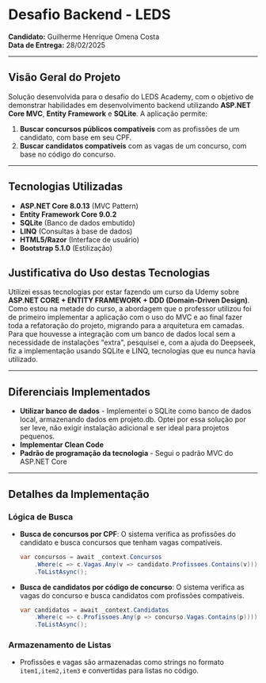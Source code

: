 # Desafio Backend - LEDS

**Candidato:** Guilherme Henrique Omena Costa  
**Data de Entrega:** 28/02/2025  

---

## Visão Geral do Projeto
Solução desenvolvida para o desafio do LEDS Academy, com o objetivo de demonstrar habilidades em desenvolvimento backend utilizando **ASP.NET Core MVC**, **Entity Framework** e **SQLite**. A aplicação permite:

1. **Buscar concursos públicos compatíveis** com as profissões de um candidato, com base em seu CPF.
2. **Buscar candidatos compatíveis** com as vagas de um concurso, com base no código do concurso.

---

## Tecnologias Utilizadas
- **ASP.NET Core 8.0.13** (MVC Pattern)
- **Entity Framework Core 9.0.2**
- **SQLite** (Banco de dados embutido)
- **LINQ** (Consultas à base de dados)
- **HTML5/Razor** (Interface de usuário)
- **Bootstrap 5.1.0** (Estilização)

## Justificativa do Uso destas Tecnologias
Utilizei essas tecnologias por estar fazendo um curso da Udemy sobre **ASP.NET CORE + ENTITY FRAMEWORK + DDD (Domain-Driven Design)**. Como estou na metade do curso, a abordagem que o professor utilizou foi de primeiro implementar a aplicação com o uso do MVC e ao final fazer toda a refatoração do projeto, migrando para a arquitetura em camadas. Para que houvesse a integração com um banco de dados local sem a necessidade de instalações "extra", pesquisei e, com a ajuda do Deepseek, fiz a implementação usando SQLite e LINQ, tecnologias que eu nunca havia utilizado.

---

## Diferenciais Implementados
- **Utilizar banco de dados** - Implementei o SQLite como banco de dados local, armazenando dados em projeto.db. Optei por essa solução por ser leve, não exigir instalação adicional e ser ideal para projetos pequenos.
- **Implementar Clean Code**
- **Padrão de programação da tecnologia** - Segui o padrão MVC do ASP.NET Core

---

## Detalhes da Implementação

### Lógica de Busca
- **Busca de concursos por CPF**: O sistema verifica as profissões do candidato e busca concursos que tenham vagas compatíveis.
  ```csharp
  var concursos = await _context.Concursos
      .Where(c => c.Vagas.Any(v => candidato.Profissoes.Contains(v)))
      .ToListAsync();
  ```

- **Busca de candidatos por código de concurso**: O sistema verifica as vagas do concurso e busca candidatos com profissões compatíveis.
  ```csharp
  var candidatos = await _context.Candidatos
      .Where(c => c.Profissoes.Any(p => concurso.Vagas.Contains(p))))
      .ToListAsync();
  ```

### Armazenamento de Listas
- Profissões e vagas são armazenadas como strings no formato `item1,item2,item3` e convertidas para listas no código.
